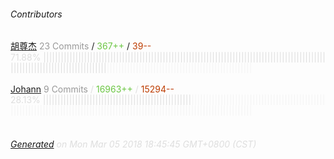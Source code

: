 ###### Contributors
[胡尊杰](https://github.com/huzunjie)
<font color="#999">23 Commits</font> / <font color="#6cc644">367++</font> / <font color="#bd3c00"> 39--</font>
<font color="#dedede">71.88%&nbsp;<font color="#dedede">||||||||||||||||||||||||||||||||||||||||||||||||||||||||||||||||||||||||||||||||||||||||||||||||||||||||||||||||||||||||||||||||||</font><font color="#f4f4f4">||||||||||||||||||||||||||||||||||||||||||||||||||</font><br><br>
[Johann](https://github.com/toxic-johann)
<font color="#999">9 Commits</font> / <font color="#6cc644">16963++</font> / <font color="#bd3c00"> 15294--</font>
<font color="#dedede">28.13%&nbsp;<font color="#dedede">|||||||||||||||||||||||||||||||||||||||||||||||||||</font><font color="#f4f4f4">|||||||||||||||||||||||||||||||||||||||||||||||||||||||||||||||||||||||||||||||||||||||||||||||||||||||||||||||||||||||||||||||||</font><br><br>
###### [Generated](https://github.com/jakeleboeuf/contributor) on Mon Mar 05 2018 18:45:45 GMT+0800 (CST)